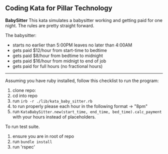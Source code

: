 Coding Kata for Pillar Technology
---------------------------------


**BabySitter**
This kata simulates a babysitter working and getting paid for one night. The rules are pretty straight forward.

The babysitter:

- starts no earlier than 5:00PM leaves no later than 4:00AM 
- gets paid $12/hour from start-time to bedtime 
- gets paid $8/hour from bedtime to midnight
- gets paid $16/hour from midnigt to end of job 
- gets paid for full hours (no fractional hours)

----------

Assuming you have ruby installed, follow this checklist to run the program: 

 1. clone repo: 
 2. cd into repo
 3. run `irb -r ./lib/kata_baby_sitter.rb`
 4. to run properly please each hour in the following format -> "8pm"
 5. run `KataBabySitter.new(start_time, end_time, bed_time).calc_payment` 
    with your hours instead of placeholders.
    
To run test suite. 

 1. ensure you are in root of repo
 2. run `bundle install`
 3. run 'rspec'
